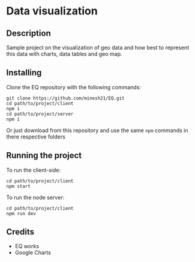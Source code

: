 # Data visualization

## Description

Sample project on the visualization of geo data and how best to represent this data with charts, data tables and geo map.

## Installing

Clone the EQ repository with the following commands:
```
git clone https://github.com/minesh21/EQ.git
cd path/to/project/client
npm i
cd path/to/project/server
npm i
```
Or just download from this repository and use the same ```npm``` commands in there respective folders

## Running the project

To run the client-side:
```
cd path/to/project/client
npm start
```

To run the node server:
```
cd path/to/project/client
npm run dev
```

## Credits
- EQ works
- Google Charts


